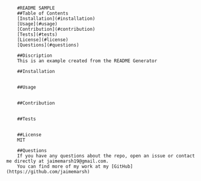 
        #README SAMPLE
        ##Table of Contents
        [Installation](#installation)
        [Usage](#usage)
        [Contribution](#contribution)
        [Tests](#tests)
        [License](#license)
        [Questions](#questions)

        ##Discription
        This is an example created from the README Generator

        ##Installation
        

        ##Usage
        

        ##Contribution
        

        ##Tests
        

        ##License
        MIT

        ##Questions
        If you have any questions about the repo, open an issue or contact me directly at jaimemarsh19@gmail.com.
        You can find more of my work at my [GitHub](https://github.com/jaimemarsh)

        